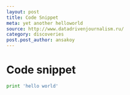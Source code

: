 ```yaml
---
layout: post
title: Code Snippet
meta: yet another helloworld
source: http://www.datadrivenjournalism.ru/
category: discoveries
post.post_author: ansakoy
---
```


# Code snippet

```python
print 'hello world'
```